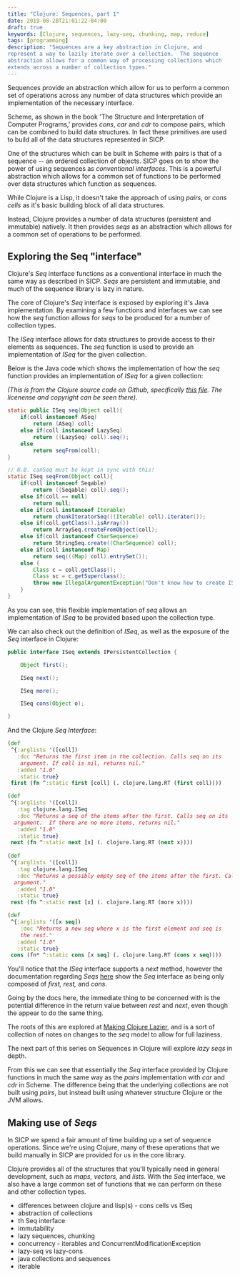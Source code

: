 ```yaml
---
title: "Clojure: Sequences, part 1"
date: 2019-08-28T21:01:22-04:00
draft: true
keywords: [Clojure, sequences, lazy-seq, chunking, map, reduce]
tags: [programming]
description: "Sequences are a key abstraction in Clojure, and
represent a way to lazily iterate over a collection.  The sequence
abstraction allows for a common way of processing collections which
extends across a number of collection types."
---
```


Sequences provide an abstraction which allow for us to perform a
common set of operations across any number of data structures which
provide an implementation of the necessary interface.

Scheme, as shown in the book 'The Structure and Interpretation of
Computer Programs,' provides *cons*, *car* and *cdr* to compose pairs,
which can be combined to build data structures.  In fact these
primitives are used to build all of the data structures represented in
SICP.

One of the structures which can be built in Scheme with pairs is that
of a sequence -- an ordered collection of objects.  SICP goes on to
show the power of using sequences as *conventional interfaces*.  This
is a powerful abstraction which allows for a common set of functions
to be performed over data structures which function as sequences.

While Clojure is a Lisp, it doesn't take the approach of using
*pairs*, or *cons cells* as it's basic building block of all data
structures.

Instead, Clojure provides a number of data structures (persistent and
immutable) natively.  It then provides *seqs* as an abstraction which
allows for a common set of operations to be performed. 

## Exploring the Seq "interface"

Clojure's *Seq* interface functions as a conventional interface in
much the same way as described in SICP.  *Seqs* are persistent and
immutable, and much of the sequence library is lazy in nature.

The core of Clojure's *Seq* interface is exposed by exploring it's
Java implementation.  By examining a few functions and interfaces we
can see how the *seq* function allows for *seqs* to be produced for a
number of collection types.

The *ISeq* interface allows for data structures to provide access to
their elements as sequences.  The *seq* function is used to provide an
implementation of *ISeq* for the given collection.

Below is the Java code which shows the implementation of how the *seq*
function provides an implementation of *ISeq* for a given collection:

*(This is from the Clojure source code on Github, specifically [this
file](https://github.com/clojure/clojure/blob/master/src/jvm/clojure/lang/RT.java). The
licenense and copyright can be seen there).*

```java
static public ISeq seq(Object coll){
	if(coll instanceof ASeq)
		return (ASeq) coll;
	else if(coll instanceof LazySeq)
		return ((LazySeq) coll).seq();
	else
		return seqFrom(coll);
}

// N.B. canSeq must be kept in sync with this!
static ISeq seqFrom(Object coll){
	if(coll instanceof Seqable)
		return ((Seqable) coll).seq();
	else if(coll == null)
		return null;
	else if(coll instanceof Iterable)
		return chunkIteratorSeq(((Iterable) coll).iterator());
	else if(coll.getClass().isArray())
		return ArraySeq.createFromObject(coll);
	else if(coll instanceof CharSequence)
		return StringSeq.create((CharSequence) coll);
	else if(coll instanceof Map)
		return seq(((Map) coll).entrySet());
	else {
		Class c = coll.getClass();
		Class sc = c.getSuperclass();
		throw new IllegalArgumentException("Don't know how to create ISeq from: " + c.getName());
	}
}
```

As you can see, this flexible implementation of *seq* allows an
implementation of *ISeq* to be provided based upon the collection
type.

We can also check out the definition of *ISeq*, as well as the
exposure of the *Seq* interface in Clojure:

```Java
public interface ISeq extends IPersistentCollection {

    Object first();

    ISeq next();

    ISeq more();

    ISeq cons(Object o);

}
```

And the Clojure *Seq Interface*:

```clojure
(def
 ^{:arglists '([coll])
   :doc "Returns the first item in the collection. Calls seq on its
    argument. If coll is nil, returns nil."
   :added "1.0"
   :static true}
 first (fn ^:static first [coll] (. clojure.lang.RT (first coll))))

(def
 ^{:arglists '([coll])
   :tag clojure.lang.ISeq
   :doc "Returns a seq of the items after the first. Calls seq on its
  argument.  If there are no more items, returns nil."
   :added "1.0"
   :static true}  
 next (fn ^:static next [x] (. clojure.lang.RT (next x))))
 
(def
 ^{:arglists '([coll])
   :tag clojure.lang.ISeq
   :doc "Returns a possibly empty seq of the items after the first. Calls seq on its
  argument."
   :added "1.0"
   :static true}  
 rest (fn ^:static rest [x] (. clojure.lang.RT (more x))))

(def
 ^{:arglists '([x seq])
    :doc "Returns a new seq where x is the first element and seq is
    the rest."
   :added "1.0"
   :static true}
 cons (fn* ^:static cons [x seq] (. clojure.lang.RT (cons x seq))))
```

You'll notice that the *ISeq* interface supports a *next* method,
however the documentation regarding *Seqs*
[here](https://clojure.org/reference/sequences) show the *Seq*
interface as being only composed of *first, rest,* and *cons*.

Going by the docs here, the immediate thing to be concerned with is
the potential difference in the return value between *rest* and
*next*, even though the appear to do the same thing.

The roots of this are explored at [Making Clojure
Lazier](https://clojure.org/reference/lazy), and is a sort of
collection of notes on changes to the *seq* model to allow for full
laziness.

The next part of this series on Sequences in Clojure will explore
*lazy seqs* in depth.

From this we can see that essentially the *Seq* interface provided by
Clojure functions in much the same way as the *pairs* implementation
with *car* and *cdr* in Scheme.  The difference being that the
underlying collections are not built using *pairs*, but instead built
using whatever structure Clojure or the JVM allows.

## Making use of *Seqs*

In SICP we spend a fair amount of time building up a set of sequence
operations.  Since we're using Clojure, many of these operations that
we build manually in SICP are provided for us in the core library.

Clojure provides all of the structures that you'll typically need in
general development, such as *maps, vectors,* and *lists.*  With the
*Seq* interface, we also have a large common set of functions that we
can perform on these and other collection types.



- differences between clojure and lisp(s) - cons cells vs ISeq
- abstraction of collections
- th Seq interface
- immutability
- lazy sequences, chunking
- concurrency - iterables and ConcurrentModificationException
- lazy-seq vs lazy-cons
- java collections and sequences
- iterable

